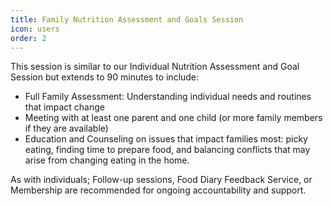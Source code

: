 ```yaml
---
title: Family Nutrition Assessment and Goals Session
icon: users
order: 2
---
```


This session is similar to our Individual Nutrition Assessment and Goal Session but extends to 90 minutes to include:

* Full Family Assessment: Understanding individual needs and routines that impact change
* Meeting with at least one parent and one child (or more family members if they are available) 
* Education and Counseling on issues that impact families most: picky eating, finding time to prepare food, and balancing conflicts that may arise from changing eating in the home.

As with individuals; Follow-up sessions, Food Diary Feedback Service, or Membership are recommended for ongoing accountability and support.

